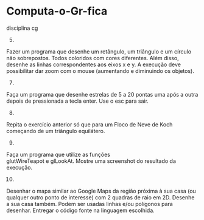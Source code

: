 # Computa-o-Gr-fica
disciplina cg

5.
Fazer   um   programa   que   desenhe   um   retângulo,   um   triângulo   e   um   círculo   não
sobrepostos.   Todos   coloridos   com   cores   diferentes.   Além   disso,   desenhe   as   linhas
correspondentes aos eixos x e y. A execução deve possibilitar dar zoom com o mouse
(aumentando e diminuindo os objetos).

7.
Faça um programa que desenhe estrelas de 5 a 20 pontas uma após a outra depois de
pressionada a tecla enter. Use o esc para sair.

8.
Repita o exercício anterior só que para um Floco de Neve de Koch começando de um
triângulo equilátero.

9.
Faça um programa que utilize as funções  
glutWireTeapot
 e
 glLookAt.
  Mostre
uma 
screenshot
 do resultado da execução.

10.
Desenhar o mapa similar ao Google Maps da região próxima à sua casa (ou qualquer outro
ponto de interesse) com 2 quadras de raio em 2D. Desenhe a sua casa também.
Podem ser usadas linhas e/ou polígonos para desenhar.
Entregar o código fonte na linguagem escolhida.

